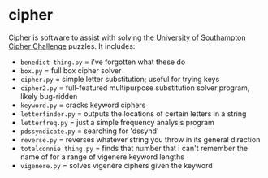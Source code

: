 # cipher

Cipher is software to assist with solving the [University of Southampton Cipher Challenge](https://www.cipherchallenge.org/) puzzles. It includes:

* `benedict thing.py` = i've forgotten what these do
* `box.py` = full box cipher solver
* `cipher.py`  = simple letter substitution; useful for trying keys
* `cipher2.py` = full-featured multipurpose substitution solver program, likely bug-ridden
* `keyword.py` = cracks keyword ciphers
* `letterfinder.py` = outputs the locations of certain letters in a string
* `letterfreq.py` = just a simple frequency analysis program
* `pdssyndicate.py` = searching for 'dssynd'
* `reverse.py` = reverses whatever string you throw in its general direction
* `totalconnie thing.py` = finds that number that i can't remember the name of for a range of vigenere keyword lengths
* `vigenere.py` = solves vigenère ciphers given the keyword
